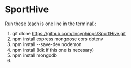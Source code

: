 # SportHive
Run these (each is one line in the terminal):
1. git clone  https://github.com/lincyphipps/SportHive.git
2. npm install express mongoose cors dotenv
3. npm install --save-dev nodemon
4. npm install (idk if this one is necesary)
5. npm install mongodb
6. 

